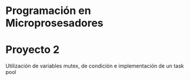 # Programación en Microprosesadores
# Proyecto 2 
Utilización de variables mutex, de condición e implementación de un task pool

